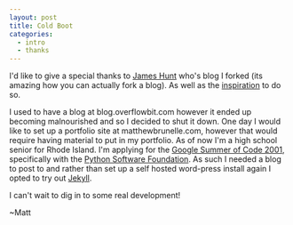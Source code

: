```yaml
---
layout: post
title: Cold Boot
categories:
  - intro
  - thanks
---
```

I'd like to give a special thanks to [James Hunt](http://ohthatjames.github.com/) who's blog I forked (its amazing how you can actually fork a blog). As well as the [inspiration](http://chrismdp.github.com/2009/12/jekyll/) to do so.

I used to have a blog at blog.overflowbit.com however it ended up becoming malnourished and so I decided to shut it down.  One day I would like to set up a portfolio site at matthewbrunelle.com, however that would require having material to put in my portfolio. As of now I'm a high school senior for Rhode Island.  I'm applying for the [Google Summer of Code 2001](http://www.google-melange.com/), specifically with the [Python Software Foundation](http://www.python.org/psf/).  As such I needed a blog to post to and rather than set up a self hosted word-press install again I opted to try out [Jekyll](https://github.com/ciferkey/ciferkey.github.com).

I can't wait to dig in to some real development!

~Matt
